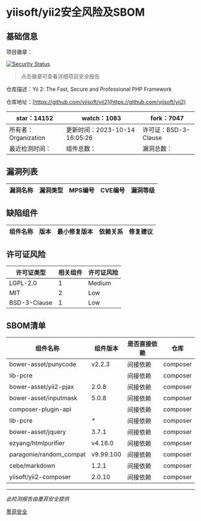 # yiisoft/yii2安全风险及SBOM

## 基础信息

项目徽章：

[![Security Status](https://www.murphysec.com/platform3/v31/badge/1713267113955295232.svg)](https://www.murphysec.com/console/report/1702388991608537088/1713267113955295232)

> 点击徽章可查看详细项目安全报告

仓库描述：Yii 2: The Fast, Secure and Professional PHP Framework

仓库地址：[https://github.com/yiisoft/yii2](https://github.com/yiisoft/yii2)

| star：14152 | watch：1083 | fork：7047 |
| ----------- | -------------- | ------------ |
| 所有者：Organization | 更新时间：2023-10-14 16:05:26 | 许可证：BSD-3-Clause |
| 最近检测时间： | 组件总数： | 漏洞总数： |




## 漏洞列表

| 漏洞名称 | 漏洞类型 | MPS编号 | CVE编号 | 漏洞等级 |
| ------- | ------ | ------- | ------ | ----- |





## 缺陷组件

| 组件名称 | 版本 | 最小修复版本 | 依赖关系 | 修复建议 |
| -------- | ---- | ------------ | -------- | -------- |





## 许可证风险

| 许可证类型 | 相关组件 | 许可证风险 |
| ---------- | -------- | ---------- |
|LGPL-2.0|1|Medium|
|MIT|2|Low|
|BSD-3-Clause|1|Low|




## SBOM清单

| 组件名称 | 组件版本 | 是否直接依赖 | 仓库 |
| -------- | -------- | ------------ | ---- |
|bower-asset/punycode|v2.2.3|间接依赖|composer|
|lib-pcre||间接依赖|composer|
|bower-asset/yii2-pjax|2.0.8|间接依赖|composer|
|bower-asset/inputmask|5.0.8|间接依赖|composer|
|composer-plugin-api||间接依赖|composer|
|lib-pcre|*|间接依赖|composer|
|bower-asset/jquery|3.7.1|间接依赖|composer|
|ezyang/htmlpurifier|v4.16.0|间接依赖|composer|
|paragonie/random_compat|v9.99.100|间接依赖|composer|
|cebe/markdown|1.2.1|间接依赖|composer|
|yiisoft/yii2-composer|2.0.10|间接依赖|composer|


------

*此检测报告由墨菲安全提供*

[墨菲安全](www.murphysec.com)